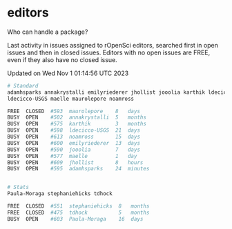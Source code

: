 # editors

Who can handle a package?

Last activity in issues assigned to rOpenSci editors, searched first in open
issues and then in closed issues. Editors with no open issues are FREE, even if
they also have no closed issue.


Updated on Wed Nov 1 01:14:56 UTC 2023

```bash
# Standard
adamhsparks annakrystalli emilyriederer jhollist jooolia karthik ldecicco
ldecicco-USGS maelle maurolepore noamross

FREE  CLOSED  #593  maurolepore    8   days
BUSY  OPEN    #502  annakrystalli  5   months
BUSY  OPEN    #575  karthik        3   months
BUSY  OPEN    #598  ldecicco-USGS  21  days
BUSY  OPEN    #613  noamross       15  days
BUSY  OPEN    #600  emilyriederer  13  days
BUSY  OPEN    #590  jooolia        7   days
BUSY  OPEN    #577  maelle         1   day
BUSY  OPEN    #609  jhollist       8   hours
BUSY  OPEN    #595  adamhsparks    24  minutes


# Stats
Paula-Moraga stephaniehicks tdhock

FREE  CLOSED  #551  stephaniehicks  8   months
FREE  CLOSED  #475  tdhock          5   months
BUSY  OPEN    #603  Paula-Moraga    16  days
```
